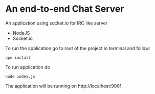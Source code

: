 
# An end-to-end Chat Server

An application using socket.io for IRC like server

 - NodeJS
 - Socket.io
 
To run the application go to root of the project in terminal and follow:

    npm install
To run application do 

    node index.js
The application will be running on http://localhost:9001 